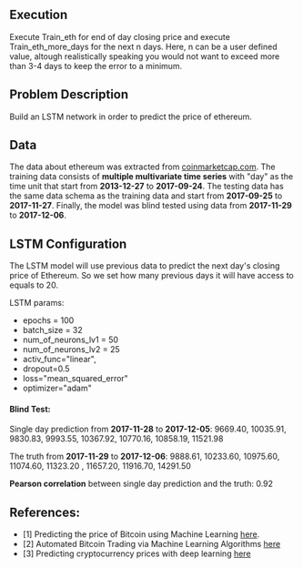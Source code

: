 ## Execution

Execute Train_eth for end of day closing price and execute Train_eth_more_days for the next n days. Here, n can be a user defined value, altough realistically speaking you would not want to exceed more than 3-4 days to keep the error to a minimum. 


## Problem Description

Build an LSTM network in order to predict the price of ethereum.

## Data
The data about ethereum was extracted from [coinmarketcap.com](http://coinmarketcap.com).
The training data consists of **multiple multivariate time series** with "day" as the time unit that start from **2013-12-27** to **2017-09-24**.
The testing data has the same data schema as the training data and start from **2017-09-25** to **2017-11-27**.
Finally, the model was blind tested using data from **2017-11-29** to **2017-12-06**.

## LSTM Configuration

The LSTM model will use previous data to predict the next day's closing price of Ethereum. 
So we set how many previous days it will have access to equals to 20.

LSTM params:   
- epochs = 100
- batch_size = 32
- num_of_neurons_lv1 = 50    
- num_of_neurons_lv2 = 25 
- activ_func="linear",
- dropout=0.5
- loss="mean_squared_error"
- optimizer="adam"


#### Blind Test:  
Single day prediction from **2017-11-28** to **2017-12-05**:
9669.40, 10035.91, 9830.83, 9993.55, 10367.92, 10770.16, 10858.19, 11521.98

The truth from **2017-11-29** to **2017-12-06**:
9888.61, 10233.60, 10975.60, 11074.60, 11323.20 , 11657.20, 11916.70, 14291.50
  
**Pearson correlation** between single day prediction and the truth: 0.92
  
## References:

- [1] Predicting the price of Bitcoin using Machine Learning [here](http://trap.ncirl.ie/2496/1/seanmcnally.pdf).
- [2] Automated Bitcoin Trading via Machine Learning Algorithms [here](http://ai2-s2-pdfs.s3.amazonaws.com/e065/3631b4a476abf5276a264f6bbff40b132061.pdf)
- [3] Predicting cryptocurrency prices with deep learning [here](https://github.com/dashee87/blogScripts/blob/master/Jupyter/2017-11-20-predicting-cryptocurrency-prices-with-deep-learning.ipynb)
